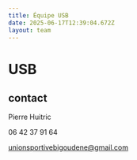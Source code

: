 ```yaml
---
title: Équipe USB
date: 2025-06-17T12:39:04.672Z
layout: team
---
```


# USB



## contact 

Pierre Huitric 

06 42 37 91 64

unionsportivebigoudene@gmail.com

